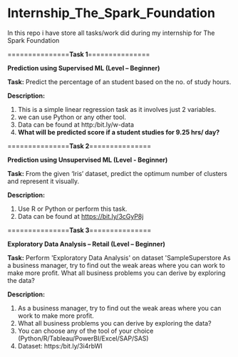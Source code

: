 # Internship_The_Spark_Foundation
In this repo i have store all tasks/work did during my internship for The Spark Foundation

===============**Task 1**===============

**Prediction using Supervised ML (Level – Beginner)**

**Task:** 
Predict the percentage of an student based on the no. of study hours.

**Description:**
1. This is a simple linear regression task as it involves just 2 variables. 
2. we can use Python or any other tool. 
3. Data can be found at http:/bit.ly/w-data
4. **What will be predicted score if a student studies for 9.25 hrs/ day?**

===============**Task 2**===============

**Prediction using Unsupervised ML (Level - Beginner)**

**Task:**
From the given ‘Iris’ dataset, predict the optimum number of clusters and represent it visually.

**Description:**
1. Use R or Python or perform this task.
2. Data can be found at https://bit.ly/3cGyP8j

===============**Task 3**===============

**Exploratory Data Analysis – Retail (Level – Beginner)**

**Task:**
Perform 'Exploratory Data Analysis' on dataset 'SampleSuperstore As a business manager, try to find out the weak areas where you can work to make more profit. What all business problems you can derive by exploring the data?

**Description:**
1. As a business manager, try to find out the weak areas where you can work to make more profit.
2. What all business problems you can derive by exploring the data?
3. You can choose any of the tool of your choice (Python/R/Tableau/PowerBI/Excel/SAP/SAS)
4. Dataset: https:/bit.ly/3i4rbWI
